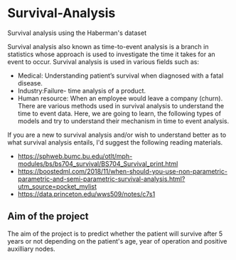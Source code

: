 # Survival-Analysis
Survival analysis using the Haberman's dataset 

Survival analysis also known as time-to-event analysis is a branch in statistics whose approach is used to investigate the time it takes for an event to occur. Survival analysis is used in various fields such as:

- Medical: Understanding patient’s survival when diagnosed with a fatal disease.
- Industry:Failure- time analysis of a product.
- Human resource: When an employee would leave a company (churn).
There are various methods used in survival analysis to understand the time to event data. Here, we are going to learn, the following types of models and try to understand their mechanism in time to event analysis.

If you are a new to survival analysis and/or wish to understand better as to what survival analysis entails, I'd suggest the following reading materials.

- https://sphweb.bumc.bu.edu/otlt/mph-modules/bs/bs704_survival/BS704_Survival_print.html
- https://boostedml.com/2018/11/when-should-you-use-non-parametric-parametric-and-semi-parametric-survival-analysis.html?utm_source=pocket_mylist
- https://data.princeton.edu/wws509/notes/c7s1

## Aim of the project
The aim of the project is to predict whether the patient will survive after 5 years or not depending on the patient's age, year of operation and positive auxilliary nodes.
